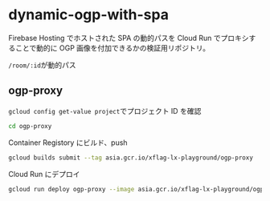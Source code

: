# dynamic-ogp-with-spa

Firebase Hosting でホストされた SPA の動的パスを Cloud Run でプロキシすることで動的に OGP 画像を付加できるかの検証用リポジトリ。

`/room/:id`が動的パス

## ogp-proxy

`gcloud config get-value project`でプロジェクト ID を確認

```sh
cd ogp-proxy
```

Container Registory にビルド、push

```sh
gcloud builds submit --tag asia.gcr.io/xflag-lx-playground/ogp-proxy
```

Cloud Run にデプロイ

```sh
gcloud run deploy ogp-proxy --image asia.gcr.io/xflag-lx-playground/ogp-proxy --platform managed --allow-unauthenticated
```
